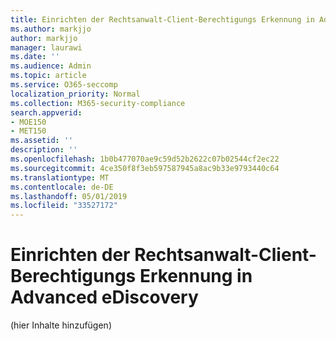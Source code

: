 ```yaml
---
title: Einrichten der Rechtsanwalt-Client-Berechtigungs Erkennung in Advanced eDiscovery
ms.author: markjjo
author: markjjo
manager: laurawi
ms.date: ''
ms.audience: Admin
ms.topic: article
ms.service: O365-seccomp
localization_priority: Normal
ms.collection: M365-security-compliance
search.appverid:
- MOE150
- MET150
ms.assetid: ''
description: ''
ms.openlocfilehash: 1b0b477070ae9c59d52b2622c07b02544cf2ec22
ms.sourcegitcommit: 4ce350f8f3eb597587945a8ac9b33e9793440c64
ms.translationtype: MT
ms.contentlocale: de-DE
ms.lasthandoff: 05/01/2019
ms.locfileid: "33527172"
---
```

# <a name="set-up-attorney-client-privilege-detection-in-advanced-ediscovery"></a>Einrichten der Rechtsanwalt-Client-Berechtigungs Erkennung in Advanced eDiscovery

(hier Inhalte hinzufügen)
